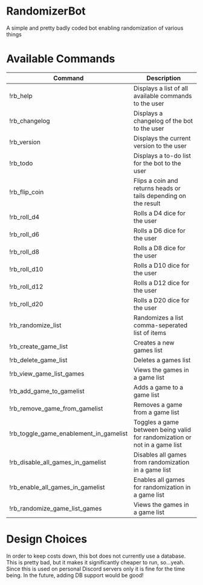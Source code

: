 # RandomizerBot
A simple and pretty badly coded bot enabling randomization of various things

# Available Commands
Command | Description
---------------------------------------|-------------------------------------------------------
!rb_help                               | Displays a list of all available commands to the user
!rb_changelog                          | Displays a changelog of the bot to the user
!rb_version                            | Displays the current version to the user
!rb_todo                               | Displays a to-do list for the bot to the user
!rb_flip_coin                          | Flips a coin and returns heads or tails depending on the result
!rb_roll_d4                            | Rolls a D4 dice for the user
!rb_roll_d6                            | Rolls a D6 dice for the user
!rb_roll_d8                            | Rolls a D8 dice for the user
!rb_roll_d10                           | Rolls a D10 dice for the user
!rb_roll_d12                           | Rolls a D12 dice for the user
!rb_roll_d20                           | Rolls a D20 dice for the user
!rb_randomize_list                     | Randomizes a list comma-seperated list of items
!rb_create_game_list                   | Creates a new games list
!rb_delete_game_list                   | Deletes a games list
!rb_view_game_list_games               | Views the games in a game list
!rb_add_game_to_gamelist               | Adds a game to a game list
!rb_remove_game_from_gamelist          | Removes a game from a game list
!rb_toggle_game_enablement_in_gamelist | Toggles a game between being valid for randomization or not in a game list
!rb_disable_all_games_in_gamelist      | Disables all games from randomization in a game list
!rb_enable_all_games_in_gamelist       | Enables all games for randomization in a game list
!rb_randomize_game_list_games          | Views the games in a game list

# Design Choices
In order to keep costs down, this bot does not currently use a database. This is pretty bad, but it makes it significantly cheaper to run, so...yeah. Since this is used on personal Discord servers only it is fine for the time being. In the future, adding DB support would be good!
